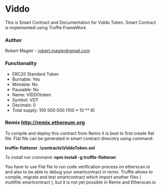 # Viddo

This is Smart Contract and Documentation for Viddo Token.
Smart Contract is implemented using Truffle FrameWork.

### Author
Robert Magier - robert.magier@gmail.com

### Functionality
* ERC20 Standard Token
* Burnable: Yes
* Mintable: No
* Pausable: No
* Name: VIDDOtoken
* Symbol: VDT
* Decimals: 0
* Total supply: 100 000 000 (100 \* 10 \*\* 6)


### Remix http://remix.ethereum.org
To compile and deploy this contract from Remix it is best to first create flat file. Flat file can be generated in smart contract direcotry using command:

**truffle-flattener .\contracts\ViddoToken.sol**

To install run command: **npm install -g truffle-flattener**

You have to use Flat file to run code verification process on etherscan.io and also to be able to debug your smartcontract in remix. 
Truffle allows to compile, migrate and test smartcontract which import another files ( multifile smartcontract ), but it is not yet possible in Remix and Etherscan.io
